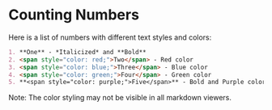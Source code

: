 # Counting Numbers

Here is a list of numbers with different text styles and colors:
```markdown
1. **One** - *Italicized* and **Bold**
2. <span style="color: red;">Two</span> - Red color
3. <span style="color: blue;">Three</span> - Blue color
4. <span style="color: green;">Four</span> - Green color
5. **<span style="color: purple;">Five</span>** - Bold and Purple color
```
Note: The color styling may not be visible in all markdown viewers.
